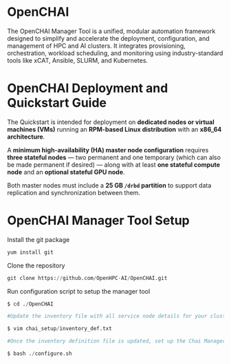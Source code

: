 # OpenCHAI
The OpenCHAI Manager Tool is a unified, modular automation framework designed to simplify and accelerate the deployment, configuration, and management of HPC and AI clusters. It integrates provisioning, orchestration, workload scheduling, and monitoring using industry-standard tools like xCAT, Ansible, SLURM, and Kubernetes.

# OpenCHAI Deployment and Quickstart Guide
The Quickstart is intended for deployment on **dedicated nodes or virtual machines (VMs)** running an **RPM-based Linux distribution** with an **x86_64 architecture**.

A **minimum high-availability (HA) master node configuration** requires **three stateful nodes** — two permanent and one temporary (which can also be made permanent if desired) — along with at least **one stateful compute node** and an **optional stateful GPU node**.

Both master nodes must include a **25 GB `/drbd` partition** to support data replication and synchronization between them.


# OpenCHAI Manager Tool Setup
Install the git package 

```python
yum install git
```

Clone the repository

```python
git clone https://github.com/OpenHPC-AI/OpenCHAI.git
```

Run configuration script to setup the manager tool

```python
$ cd ./OpenCHAI

#Update the inventory file with all service node details for your cluster, based on your environment configuration.

$ vim chai_setup/inventory_def.txt

#Once the inventory definition file is updated, set up the Chai Manager tool on the head node to deploy and configure the HPC-AI cluster

$ bash ./configure.sh

```
